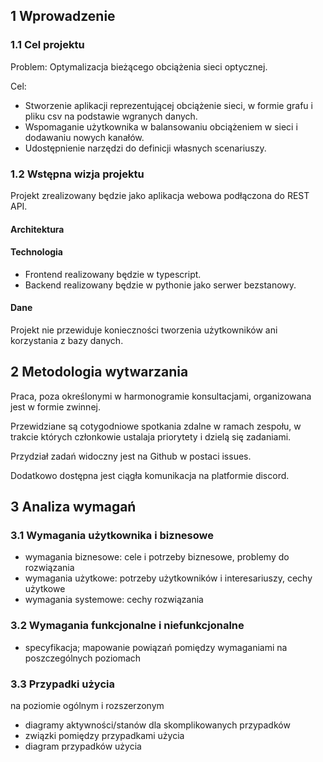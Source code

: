 ## 1 Wprowadzenie

### 1.1 Cel projektu

Problem: Optymalizacja bieżącego obciążenia sieci optycznej.


Cel:
* Stworzenie aplikacji reprezentującej obciążenie sieci, w formie grafu i pliku csv na podstawie wgranych danych.
* Wspomaganie użytkownika w balansowaniu obciążeniem w sieci i dodawaniu nowych kanałów.
* Udostępnienie narzędzi do definicji własnych scenariuszy.

### 1.2 Wstępna wizja projektu

Projekt zrealizowany będzie jako aplikacja webowa podłączona do REST API.

#### Architektura
<!-- jaka? -->
<!-- do uzgodnienia -->

#### Technologia

* Frontend realizowany będzie w typescript.
* Backend realizowany będzie w pythonie jako serwer bezstanowy.

<!-- Wybieranie optymalnej ścieżki będzie możliwe na kilka sposobów.
* Algorytm Dijkstry
* Model liniowy (realizowany w pyomo)
* Model genetyczny -->

#### Dane
Projekt nie przewiduje konieczności tworzenia użytkowników ani korzystania z bazy danych.

## 2 Metodologia wytwarzania

Praca, poza określonymi w harmonogramie konsultacjami, organizowana jest w formie zwinnej.

Przewidziane są cotygodniowe spotkania zdalne w ramach zespołu, w trakcie których członkowie ustalaja priorytety i dzielą się zadaniami.

Przydział zadań widoczny jest na Github w postaci issues.

Dodatkowo dostępna jest ciągła komunikacja na platformie discord.

## 3 Analiza wymagań

### 3.1 Wymagania użytkownika i biznesowe

* wymagania biznesowe: cele i potrzeby biznesowe, problemy do rozwiązania
* wymagania użytkowe: potrzeby użytkowników i interesariuszy, cechy użytkowe
* wymagania systemowe: cechy rozwiązania

### 3.2 Wymagania funkcjonalne i niefunkcjonalne

* specyfikacja; mapowanie powiązań pomiędzy wymaganiami na poszczególnych poziomach

### 3.3 Przypadki użycia

na poziomie ogólnym i rozszerzonym

* diagramy aktywności/stanów dla skomplikowanych przypadków
* związki pomiędzy przypadkami użycia
* diagram przypadków użycia
